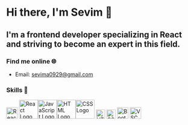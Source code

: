 # Hi there, I'm Sevim 👋

## I'm a frontend developer specializing in React and striving to become an expert in this field. 


### Find me online 🌐

- Email: sevima0929@gmail.com

### Skills 🚀

<img src="https://cdn.worldvectorlogo.com/logos/react-2.svg" alt="React Logo" width="30"/>
<img src="https://cdn.worldvectorlogo.com/logos/react-2.svg" alt="React Logo" width="50" height="50"/><img src="https://cdn.worldvectorlogo.com/logos/javascript.svg" alt="JavaScript Logo" width="50" height="50"/><img src="https://cdn.worldvectorlogo.com/logos/html5.svg" alt="HTML Logo" width="50" height="50"/><img src="https://cdn.worldvectorlogo.com/logos/css-5.svg" alt="CSS Logo" width="50" height="50"/>

<img src="https://cdn.worldvectorlogo.com/logos/html5.svg" alt="HTML Logo" width="24px" height="24px">
<img src="https://cdn.worldvectorlogo.com/logos/css3.svg" alt="CSS Logo" width="24px" height="24px">

<img src="https://cdn.worldvectorlogo.com/logos/bootstrap-4.svg" alt="Bootstrap Logo" width="30"/>
<img src="https://cdn.worldvectorlogo.com/logos/visual-studio-code-1.svg" alt="VSCode Logo" width="30"/>

